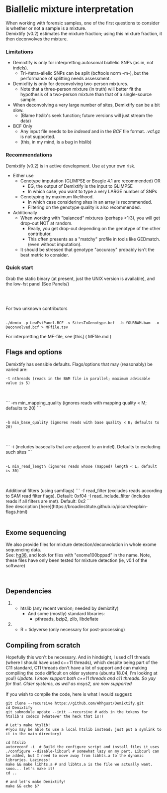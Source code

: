 # Biallelic mixture interpretation
When working with forensic samples, one of the first questions to consider is whether or not a sample is a mixture. <br>
Demixtify (v0.2) estimates the mixture fraction; using this mixture fraction, it then deconvolves the mixture.

### Limitations
- Demixtify is only for interpretting autosomal biallelic SNPs (as in, not indels).
  * Tri-/tetra-allelic SNPs can be split (bcftools norm -m-), but the performance of splitting needs assessment.
- Demixfity is only for deconvolving two-person mixtures.
  * Note that a three-person mixture (in truth) will better fit the hypothesis of a two-person mixture than that of a single-source sample.
- When deconvolving a very large number of sites, Demixtify can be a bit slow.
  * (Blame htslib's seek function; future versions will just stream the data)
- BCF Only
  * Any input file needs to be *indexed* and in the *BCF* file format. .vcf.gz is not supported.
  * (this, in my mind, is a bug in htslib)

### Recommendations

Demixtify (v0.2) is in active development. Use at your own risk.

- Either use
  * Genotype imputation (GLIMPSE or Beagle 4.1 are recommended) OR
    * EG, the output of Demixtify is the input to GLIMPSE
    * In which case, you want to type a very LARGE number of SNPs
  * Genotyping by maximum likelihood.
    * In which case considering sites in an array is recommended.
    * Filtering on the genotype quality is also recommended.
- Additionally
  * When working with "balanced" mixtures (perhaps >1:3), you will get drop-out NOT at random.
    * Really, you get drop-out depending on the genotype of the other contributor.
    * This often presents as a "matchy" profile in tools like GEDmatch. (even without imputation).
  * It should be stressed that genotype "accuracy" probably isn't the best metric to consider.

### Quick start

Grab the static binary (at present, just the UNIX version is available),
and the low-fst panel (See Panels/)

<br>
<br>

For two unknown contributors
<br>
<br>

```
./demix -p LowFstPanel.BCF -v SitesToGenotype.bcf  -b YOURBAM.bam  -o Deconvolved.bcf > MFfile.tsv
```

For interpretting the MF-file, see [this] ( MFfile.md )

## Flags and options

Demixtify has sensible defaults. Flags/options that may (reasonably) be varied are:
```
-t nthreads (reads in the BAM file in parallel; maximum advisable value is 5)
```
<br>
<br>
```
-m min_mapping_quality (ignores reads with mapping quality < M; defaults to 20)
```
<br>
<br>

```
-b min_base_quality (ignores reads with base quality < B; defaults to 20)
```
<br>
<br>
```
-i (includes basecalls that are adjacent to an indel). Defaults to excluding such sites
```
<br>
<br>

```
-L min_read_length (ignores reads whose (mapped) length < L; default is 30)
```
<br>
<br>
Additional filters (using samflags)
```
-f read_filter (excludes reads according to SAM read filter flags). Default: 0xf04
-I read_include_filter (includes reads if all filters are met). Default: 0x2
```
<br>
See description [here](https://broadinstitute.github.io/picard/explain-flags.html) 
<br>
<br>


## Exome sequencing

We also provide files for mixture detection/deconvolution in whole exome sequencing data.<br>
See: [hg38](SupplementaryMaterial/hg38), and look for files with  "exome100bppad"  in the name.
Note, these files have only been tested for mixture detection (ie, v0.1 of the software)

<br>

## Dependencies
1. * htslib (any recent version; needed by demixtify)
     * And some (mostly) standard libraries:
       * pthreads, bzip2, zlib, libdeflate
2. * R + tidyverse (only necessary for post-processing)

## Compiling from scratch
Hopefully this won't be necessary.
And in hindsight, I used c11 threads (where I should have used c++11 threads),
which despite being part of the C11 standard, C11 threads don't have a lot of support and 
can making compiling the code difficult on older systems (ubuntu 18.04, I'm looking at you!)
*Update. I know support both c++11 threads and c11 threads. So yay for that. Older systems, as well as msys2, are now supported*
<br>
<br>
If you wish to compile the code, here is what I would suggest:
```
git clone --recursive https://github.com/Ahhgust/Demixtify.git
cd Demixtify
git submodule update --init --recursive # adds in the tokens for htslib's codecs (whatever the heck that is!)

# Let's make htslib!
#(you may be able to use a local htslib instead; just put a symlink to it in the main directory)

cd htslib 
autoreconf -i  # Build the configure script and install files it uses
./configure --disable-libcurl # somewhat lazy on my part. Libcurl can be added, but I need to move away from libhts.a to the dynamic libraries. Laziness!
make && make libhts.a # and libhts.a is the file we actually want. sooo... let's make it!
cd ..

# and let's make Demixtify!
make && echo $?

```

